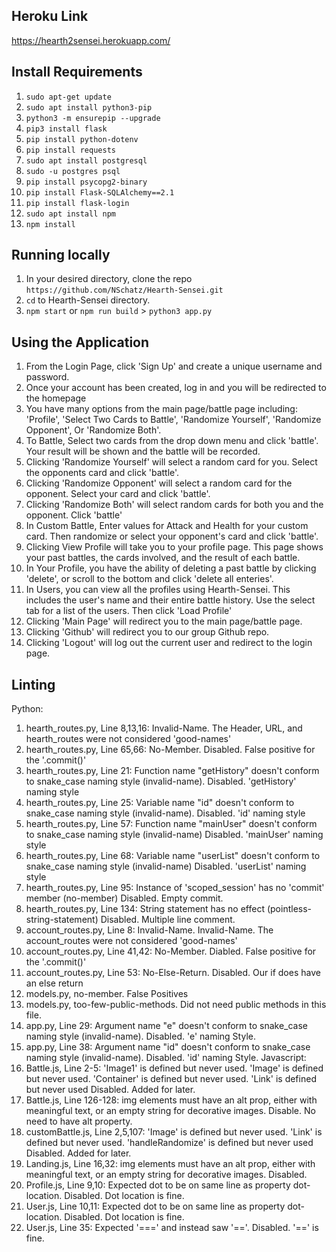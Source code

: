 ## Heroku Link
https://hearth2sensei.herokuapp.com/


## Install Requirements
1. ```sudo apt-get update```
2. ```sudo apt install python3-pip```
3. ```python3 -m ensurepip --upgrade```
4. ```pip3 install flask```
5. ```pip install python-dotenv```
6. ```pip install requests```
7. ```sudo apt install postgresql```
8. ```sudo -u postgres psql```
9. ```pip install psycopg2-binary```
10. ```pip install Flask-SQLAlchemy==2.1```
11. ```pip install flask-login```
12. ```sudo apt install npm```
13. ```npm install```

## Running locally
1. In your desired directory, clone the repo ```https://github.com/NSchatz/Hearth-Sensei.git```
2. ```cd``` to Hearth-Sensei directory.
3. ```npm start``` or ```npm run build``` > ```python3 app.py```

## Using the Application 
1. From the Login Page, click 'Sign Up' and create a unique username and password. 
2. Once your account has been created, log in and you will be redirected to the homepage
3. You have many options from the main page/battle page including: 'Profile', 'Select Two Cards to Battle', 'Randomize Yourself',
   'Randomize Opponent', Or 'Randomize Both'.
4. To Battle, Select two cards from the drop down menu and click 'battle'. Your result will be shown and the battle will be recorded. 
5. Clicking 'Randomize Yourself' will select a random card for you. Select the opponents card and click 'battle'.
6. Clicking 'Randomize Opponent' will select a random card for the opponent. Select your card and click 'battle'.
7. Clicking 'Randomize Both' will select random cards for both you and the opponent. Click 'battle'
8. In Custom Battle, Enter values for Attack and Health for your custom card. Then randomize or select your opponent's card  and click 'battle'. 
9. Clicking View Profile will take you to your profile page. This page shows your past battles, the cards involved, and the result of each battle.
10. In Your Profile, you have the ability of deleting a past battle by clicking 'delete', or scroll to the bottom and click 'delete all enteries'. 
11. In Users, you can view all the profiles using Hearth-Sensei. This includes the user's name and their entire battle history. Use the select tab for a list of the users. Then click 'Load Profile' 
12. Clicking 'Main Page' will redirect you to the main page/battle page.
13. Clicking 'Github' will redirect you to our group Github repo. 
14. Clicking 'Logout' will log out the current user and redirect to the login page.


## Linting 
Python:
1. hearth_routes.py, Line 8,13,16: Invalid-Name. The Header, URL, and hearth_routes were not considered 'good-names' 
2. hearth_routes.py, Line 65,66: No-Member. Disabled. False positive for the '.commit()'
3. hearth_routes.py, Line 21: Function name "getHistory" doesn't conform to snake_case naming style (invalid-name). Disabled. 'getHistory' naming style
4. hearth_routes.py, Line 25: Variable name "id" doesn't conform to snake_case naming style (invalid-name). Disabled. 'id' naming style
5. hearth_routes.py, Line 57: Function name "mainUser" doesn't conform to snake_case naming style (invalid-name) Disabled. 'mainUser' naming style
6. hearth_routes.py, Line 68: Variable name "userList" doesn't conform to snake_case naming style (invalid-name) Disabled. 'userList' naming style
7. hearth_routes.py, Line 95: Instance of 'scoped_session' has no 'commit' member (no-member) Disabled. Empty commit. 
8. hearth_routes.py, Line 134: String statement has no effect (pointless-string-statement) Disabled. Multiple line comment. 
9. account_routes.py, Line 8: Invalid-Name. Invalid-Name. The account_routes were not considered 'good-names'
10. account_routes.py, Line 41,42: No-Member. Diabled. False positive for the '.commit()'
11. account_routes.py, Line 53: No-Else-Return. Disabled. Our if does have an else return
12. models.py, no-member. False Positives
13. models.py, too-few-public-methods. Did not need public methods in this file.
14. app.py, Line 29: Argument name "e" doesn't conform to snake_case naming style (invalid-name). Disabled. 'e' naming Style. 
15. app.py, Line 38: Argument name "id" doesn't conform to snake_case naming style (invalid-name). Disabled. 'id' naming Style.
Javascript: 
1. Battle.js, Line 2-5: 'Image1' is defined but never used. 'Image' is defined but never used. 'Container' is defined but never used. 'Link' is defined but never used   Disabled.  Added for later. 
2. Battle.js, Line 126-128: img elements must have an alt prop, either with meaningful text, or an empty string for decorative images. Disable. No need to have alt property. 
3. customBattle.js, Line 2,5,107: 'Image' is defined but never used. 'Link' is defined but never used. 'handleRandomize' is defined but never used Disabled. Added for later. 
4. Landing.js, Line 16,32: img elements must have an alt prop, either with meaningful text, or an empty string for decorative images. Disabled.
5. Profile.js, Line 9,10: Expected dot to be on same line as property  dot-location. Disabled. Dot location is fine. 
6. User.js, Line 10,11: Expected dot to be on same line as property  dot-location. Disabled. Dot location is fine. 
7. User.js, Line 35: Expected '===' and instead saw '=='. Disabled. '==' is fine. 